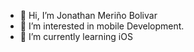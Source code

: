 - 👋 Hi, I’m Jonathan Meriño Bolivar
- 👀 I’m interested in mobile Development.
- 🌱 I’m currently learning iOS


<!---
jmerino12/jmerino12 is a ✨ special ✨ repository because its `README.md` (this file) appears on your GitHub profile.
You can click the Preview link to take a look at your changes.
--->
